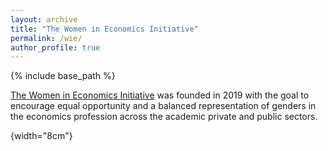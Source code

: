 ```yaml
---
layout: archive
title: "The Women in Economics Initiative"
permalink: /wie/
author_profile: true
---
```




{% include base_path %}

[The Women in Economics Initiative](https://www.women-in-economics.com/) was founded in 2019 with the goal to encourage equal opportunity and a balanced representation of genders in the economics profession across the academic private and public sectors.

[](images/wie_logo.png){width="8cm"}